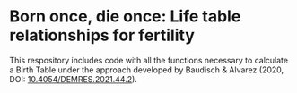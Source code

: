 # Born once, die once: Life table relationships for fertility

This respository includes code with all the functions necessary to calculate a Birth Table under the approach developed by Baudisch &amp; Alvarez (2020, DOI:  [10.4054/DEMRES.2021.44.2](https://doi.org/10.4054/DEMRES.2021.44.2)).
